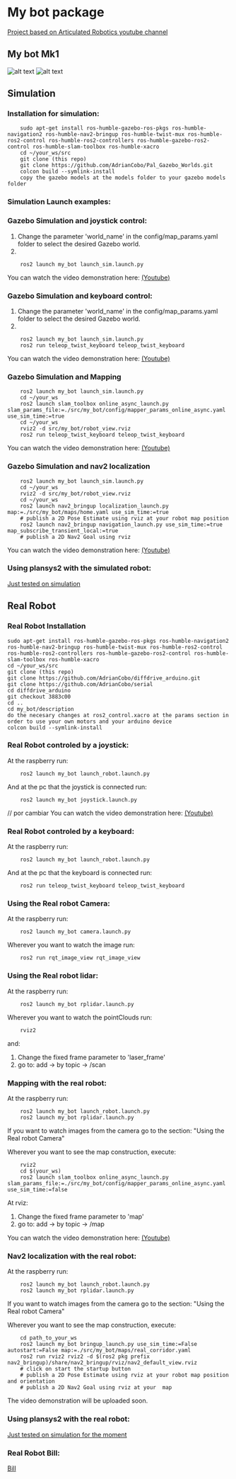 # My bot package

[Project based on Articulated Robotics youtube channel](https://www.youtube.com/@ArticulatedRobotics/videos)

## My bot Mk1

![alt text](https://github.com/AdrianCobo/my_bot/blob/readme_updated/imgs/my_bot_mk1_real.jpg)
![alt text](https://github.com/AdrianCobo/my_bot/blob/readme_updated/imgs/my_bot_mk1_sim.png)

## Simulation

### Installation for simulation:

```console
    sudo apt-get install ros-humble-gazebo-ros-pkgs ros-humble-navigation2 ros-humble-nav2-bringup ros-humble-twist-mux ros-humble-ros2-control ros-humble-ros2-controllers ros-humble-gazebo-ros2-control ros-humble-slam-toolbox ros-humble-xacro
    cd ~/your_ws/src
    git clone (this repo)
    git clone https://github.com/AdrianCobo/Pal_Gazebo_Worlds.git
    colcon build --symlink-install
    copy the gazebo models at the models folder to your gazebo models folder
```

### Simulation Launch examples:

### Gazebo Simulation and joystick control:

1. Change the parameter 'world_name' in the config/map_params.yaml folder to select the desired Gazebo world.
2.

```console
    ros2 launch my_bot launch_sim.launch.py
```

You can watch the video demonstration here: [(Youtube)](https://youtu.be/H0Chc4LrjQw)

### Gazebo Simulation and keyboard control:

1. Change the parameter 'world_name' in the config/map_params.yaml folder to select the desired Gazebo world.
2.

```console
    ros2 launch my_bot launch_sim.launch.py
    ros2 run teleop_twist_keyboard teleop_twist_keyboard
```

You can watch the video demonstration here: [(Youtube)](https://youtu.be/-zVjHXezQI8)

### Gazebo Simulation and Mapping

```console
    ros2 launch my_bot launch_sim.launch.py
    cd ~/your_ws
    ros2 launch slam_toolbox online_async_launch.py slam_params_file:=./src/my_bot/config/mapper_params_online_async.yaml use_sim_time:=true
    cd ~/your_ws
    rviz2 -d src/my_bot/robot_view.rviz
    ros2 run teleop_twist_keyboard teleop_twist_keyboard
```

You can watch the video demonstration here: [(Youtube)](https://youtu.be/yNdHQ1RQuCk)

### Gazebo Simulation and nav2 localization

```console
    ros2 launch my_bot launch_sim.launch.py
    cd ~/your_ws
    rviz2 -d src/my_bot/robot_view.rviz
    cd ~/your_ws
    ros2 launch nav2_bringup localization_launch.py map:=./src/my_bot/maps/home.yaml use_sim_time:=true
    # publish a 2D Pose Estimate using rviz at your robot map position
    ros2 launch nav2_bringup navigation_launch.py use_sim_time:=true map_subscribe_transient_local:=true
    # publish a 2D Nav2 Goal using rviz  
```

You can watch the video demonstration here: [(Youtube)](https://youtu.be/tctQYJnHBAQ)

### Using plansys2 with the simulated robot:
[Just tested on simulation](https://github.com/AdrianCobo/Plansys_patrolling_my_bot)

## Real Robot 

### Real Robot Installation
    sudo apt-get install ros-humble-gazebo-ros-pkgs ros-humble-navigation2 ros-humble-nav2-bringup ros-humble-twist-mux ros-humble-ros2-control ros-humble-ros2-controllers ros-humble-gazebo-ros2-control ros-humble-slam-toolbox ros-humble-xacro
    cd ~/your_ws/src
    git clone (this repo)
    git clone https://github.com/AdrianCobo/diffdrive_arduino.git
    git clone https://github.com/AdrianCobo/serial
    cd diffdrive_arduino 
    git checkout 3883c00
    cd ..
    cd my_bot/description
    do the necesary changes at ros2_control.xacro at the params section in order to use your own motors and your arduino device
    colcon build --symlink-install

### Real Robot controled by a joystick:

At the raspberry run:
```console
    ros2 launch my_bot launch_robot.launch.py
```

And at the pc that the joystick is connected run:
```console
    ros2 launch my_bot joystick.launch.py
```
// por cambiar
You can watch the video demonstration here: [(Youtube)](https://youtu.be/Z-nW6ui-bXg?si=71UW7SLqX1jNdZbA)

### Real Robot controled by a keyboard:

At the raspberry run:
```console
    ros2 launch my_bot launch_robot.launch.py
```

And at the pc that the keyboard is connected run:
```console
    ros2 run teleop_twist_keyboard teleop_twist_keyboard
```

### Using the Real robot Camera:

At the raspberry run:
```console
    ros2 launch my_bot camera.launch.py
```

Wherever you want to watch the image run:
```console
    ros2 run rqt_image_view rqt_image_view
```

### Using the Real robot lidar:

At the raspberry run:
```console
    ros2 launch my_bot rplidar.launch.py
```

Wherever you want to watch the pointClouds run:
```console
    rviz2
```

and: 
1. Change the fixed frame parameter to 'laser_frame'
2. go to: add -> by topic -> /scan


### Mapping with the real robot:

At the raspberry run:
```console
    ros2 launch my_bot launch_robot.launch.py
    ros2 launch my_bot rplidar.launch.py
```

If you want to watch images from the camera go to the section: "Using the Real robot Camera"

Wherever you want to see the map construction, execute:
```console
    rviz2
    cd $(your_ws)
    ros2 launch slam_toolbox online_async_launch.py slam_params_file:=./src/my_bot/config/mapper_params_online_async.yaml use_sim_time:=false
```

At rviz:
1. Change the fixed frame parameter to 'map'
2. go to: add -> by topic -> /map

You can watch the video demonstration here: [(Youtube)](https://youtu.be/Q_-EYw8jdps?si=o-zX6n-kzWKuK6uY)

### Nav2 localization with the real robot:

At the raspberry run:
```console
    ros2 launch my_bot launch_robot.launch.py
    ros2 launch my_bot rplidar.launch.py
```

If you want to watch images from the camera go to the section: "Using the Real robot Camera"

Wherever you want to see the map construction, execute:
```console
    cd path_to_your_ws
    ros2 launch my_bot bringup_launch.py use_sim_time:=False autostart:=False map:=./src/my_bot/maps/real_corridor.yaml
    ros2 run rviz2 rviz2 -d $(ros2 pkg prefix nav2_bringup)/share/nav2_bringup/rviz/nav2_default_view.rviz
    # click on start the startup button
    # publish a 2D Pose Estimate using rviz at your robot map position and orientation
    # publish a 2D Nav2 Goal using rviz at your  map
```

The video demonstration will be uploaded soon.

### Using plansys2 with the real robot:
[Just tested on simulation for the moment](https://github.com/AdrianCobo/Plansys_patrolling_my_bot)

### Real Robot Bill:

[Bill](https://github.com/AdrianCobo/my_bot/blob/readme_updated/Bill.md)

